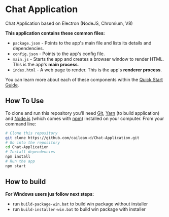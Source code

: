 # Chat Application

Chat Application based on Electron (NodeJS, Chromium, V8)

**This application contains these common files:**

- `package.json` - Points to the app's main file and lists its details and dependencies.
- `config.json` - Points to the app's config file.
- `main.js` - Starts the app and creates a browser window to render HTML. This is the app's **main process**.
- `index.html` - A web page to render. This is the app's **renderer process**.

You can learn more about each of these components within the [Quick Start Guide](http://electron.atom.io/docs/tutorial/quick-start).

## How To Use

To clone and run this repository you'll need [Git](https://git-scm.com), [Yarn](https://yarnpkg.com/lang/en/) (to build application) and [Node.js](https://nodejs.org/en/download/) (which comes with [npm](http://npmjs.com)) installed on your computer. From your command line:

```bash
# Clone this repository
git clone https://github.com/cailean-d/Chat-Application.git
# Go into the repository
cd Chat-Application
# Install dependencies
npm install
# Run the app
npm start
```

## How to build

**For Windows users jus follow next steps:**

- run `build-package-win.bat` to build win package without installer
- run `build-installer-win.bat` to build win package with installer
